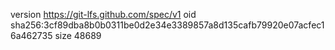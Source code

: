 version https://git-lfs.github.com/spec/v1
oid sha256:3cf89dba8b0b0311be0d2e34e3389857a8d135cafb79920e07acfec16a462735
size 48689
